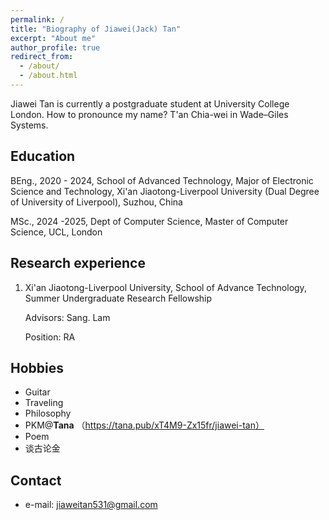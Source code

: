 ```yaml
---
permalink: /
title: "Biography of Jiawei(Jack) Tan"
excerpt: "About me"
author_profile: true
redirect_from: 
  - /about/
  - /about.html
---
```


Jiawei Tan is currently a  postgraduate student at University College London. 
How to pronounce my name? T'an Chia-wei in Wade–Giles Systems.

## Education 

BEng., 2020 - 2024, School of Advanced Technology, Major of Electronic Science and Technology, Xi'an Jiaotong-Liverpool University (Dual Degree of University of Liverpool), Suzhou, China

MSc., 2024 -2025, Dept of Computer Science, Master of Computer Science, UCL, London

## Research experience

1. Xi'an Jiaotong-Liverpool University, School of Advance Technology, Summer Undergraduate Research Fellowship

   Advisors: Sang. Lam

   Position: RA

## Hobbies
- Guitar
- Traveling
- Philosophy
- PKM@**Tana** （https://tana.pub/xT4M9-Zx15fr/jiawei-tan）
- Poem
- 谈古论金
## Contact
* e-mail: jiaweitan531@gmail.com
